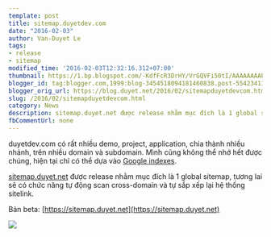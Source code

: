 ```yaml
---
template: post
title: sitemap.duyetdev.com
date: "2016-02-03"
author: Van-Duyet Le
tags:
- release
- sitemap
modified_time: '2016-02-03T12:32:16.312+07:00'
thumbnail: https://1.bp.blogspot.com/-KdfFcR3DrHY/VrGQVFi50tI/AAAAAAAAPCE/jlt9NUoQTxo/s1600/service-icon.png
blogger_id: tag:blogger.com,1999:blog-3454518094181460838.post-5542341146280857053
blogger_orig_url: https://blog.duyet.net/2016/02/sitemapduyetdevcom.html
slug: /2016/02/sitemapduyetdevcom.html
category: News
description: sitemap.duyet.net được release nhằm mục đích là 1 global sitemap, tương lai sẽ có chức năng tự động scan cross-domain và tự sắp xếp lại hệ thống sitelink.
fbCommentUrl: none
---
```


duyetdev.com có rất nhiều demo, project, application, chia thành nhiều nhánh, trên nhiều domain và subdomain. Mình cũng không thể nhớ hết được chúng, hiện tại chỉ có thể dựa vào [Google indexes](https://www.google.com/webhp?sourceid=chrome-instant&amp;ion=1&amp;espv=2&amp;ie=UTF-8#q=site:duyet.net).

[sitemap.duyet.net](https://sitemap.duyet.net) được release nhằm mục đích là 1 global sitemap, tương lai sẽ có chức năng tự động scan cross-domain và tự sắp xếp lại hệ thống sitelink.

Bản beta: [https://sitemap.duyet.net](https://sitemap.duyet.net)

[![](https://1.bp.blogspot.com/-KdfFcR3DrHY/VrGQVFi50tI/AAAAAAAAPCE/jlt9NUoQTxo/s320/service-icon.png)](https://sitemap.duyet.net)

